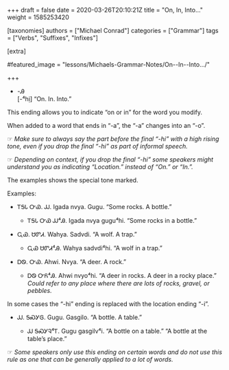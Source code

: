 +++
draft = false
date = 2020-03-26T20:10:21Z
title = "On, In, Into…"
weight = 1585253420

[taxonomies]
authors = ["Michael Conrad"]
categories = ["Grammar"]
tags = ["Verbs", "Suffixes", "Infixes"]

[extra]

#featured_image = "lessons/Michaels-Grammar-Notes/On--In--Into…/"

+++
  - \-Ꭿ  
    \[-⁴hị\] “On. In. Into.”

This ending allows you to indicate “on or in” for the word you modify.

When added to a word that ends in “-a”, the “-a” changes into an “-o”.

☞ *Make sure to always say the part before the final “-hi” with a high
rising tone, even if you drop the final “-hi” as part of informal
speech.*

☞ *Depending on context, if you drop the final “-hi” some speakers might
understand you as indicating “Location.” instead of “On.” or “In.”.*
<!-- more -->
The examples shows the special tone marked.

Examples:

  - ᎢᎦᏓ ᏅᏯ. ᎫᎫ. Igada nvya. Gugu. “Some rocks. A bottle.”
    
      - ᎢᎦᏓ ᏅᏯ ᎫᎫ⁴Ꭿ. Igada nvya gugu⁴hi. “Some rocks in a bottle.”

  - ᏩᏯ. ᏌᏛᏗ. Wahya. Sadvdi. “A wolf. A trap.”
    
      - ᏩᏯ ᏌᏛᏗ⁴Ꭿ. Wahya sadvdi⁴hi. “A wolf in a trap.”

  - ᎠᏫ. ᏅᏯ. Ahwi. Nvya. “A deer. A rock.”
    
      - ᎠᏫ ᏅᏲ⁴Ꭿ. Ahwi nvyo⁴hi. “A deer in rocks. A deer in a rocky
        place.” *Could refer to any place where there are lots of rocks,
        gravel, or pebbles.*

In some cases the “-hi” ending is replaced with the location ending
“-i”.

  - ᎫᎫ. ᎦᏍᎩᎶ. Gugu. Gasgilo. “A bottle. A table.”
    
      - ᎫᎫ ᎦᏍᎩᎸ⁴Ꭲ. Gugu gasgilv⁴i. “A bottle on a table.” “A bottle at
        the table’s place.”

☞ *Some speakers only use this ending on certain words and do not use
this rule as one that can be generally applied to a lot of words.*